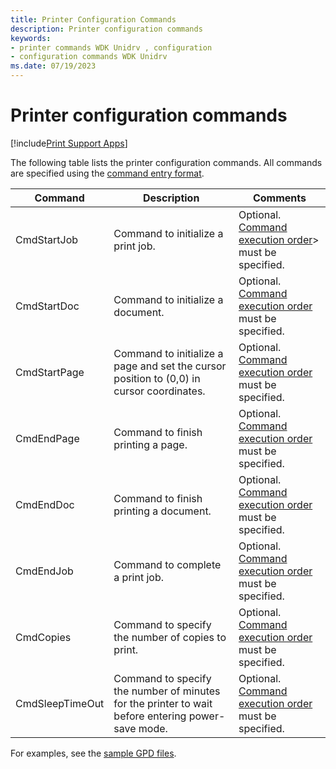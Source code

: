 ```yaml
---
title: Printer Configuration Commands
description: Printer configuration commands
keywords:
- printer commands WDK Unidrv , configuration
- configuration commands WDK Unidrv
ms.date: 07/19/2023
---
```


# Printer configuration commands

[!include[Print Support Apps](../includes/print-support-apps.md)]

The following table lists the printer configuration commands. All commands are specified using the [command entry format](command-entry-format.md).

| Command | Description | Comments |
|--|--|--|
| CmdStartJob | Command to initialize a print job. | Optional. [Command execution order](command-execution-order.md)> must be specified. |
| CmdStartDoc | Command to initialize a document. | Optional. [Command execution order](command-execution-order.md) must be specified. |
| CmdStartPage | Command to initialize a page and set the cursor position to (0,0) in cursor coordinates. | Optional. [Command execution order](command-execution-order.md) must be specified. |
| CmdEndPage | Command to finish printing a page. | Optional. [Command execution order](command-execution-order.md) must be specified. |
| CmdEndDoc | Command to finish printing a document. | Optional. [Command execution order](command-execution-order.md) must be specified. |
| CmdEndJob | Command to complete a print job. | Optional. [Command execution order](command-execution-order.md) must be specified. |
| CmdCopies | Command to specify the number of copies to print. | Optional. [Command execution order](command-execution-order.md) must be specified. |
| CmdSleepTimeOut | Command to specify the number of minutes for the printer to wait before entering power-save mode. | Optional. [Command execution order](command-execution-order.md) must be specified. |

For examples, see the [sample GPD files](sample-gpd-files.md).
